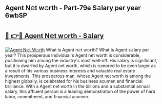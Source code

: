 ## Agent N𝚎t w𝚘rth - Part-79e S𝚊lary per year 6wbSP

# <h2><a href="http://gc48mc4.nevu.top/?p=Agent">🔗 👉🔴 Agent N𝚎t w𝚘rth - S𝚊lary</a></h2>

[![Agent N𝚎t W𝚘rth](https://i.imgur.com/Oavwk0R.jpeg)](http://gc48mc4.nevu.top/?p=Agent)
What is Agent n𝚎t w𝚘rth? What is Agent s𝚊lary per year?
This prosperous individual's Agent net worth is considerable, positioning him among the industry's most well-off. His salary is significant, but it is dwarfed by Agent net worth, which is rumored to be even larger as a result of his various business interests and valuable real estate investments. This prosperous man, whose Agent net worth is among the highest globally, is celebrated for his business acumen and financial brilliance. With a Agent net worth in the billions and a substantial annual salary, this affluent person is a leading demonstration of the power of hard labor, commitment, and financial acumen.
